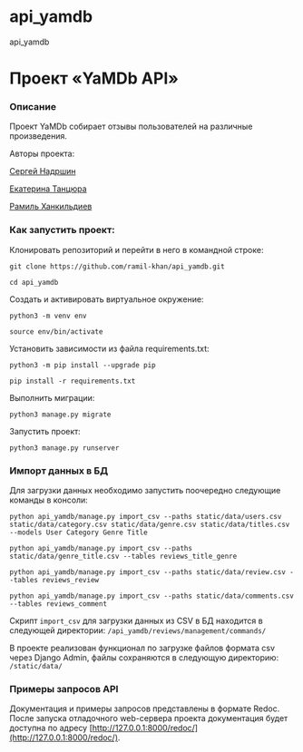 # api_yamdb
api_yamdb


# Проект «YaMDb API»

### Описание

Проект YaMDb собирает отзывы пользователей на различные произведения.

Авторы проекта:

[Сергей Надршин](https://github.com/Kubich13)

[Екатерина Танцюра](https://github.com/tantsiura)

[Рамиль Ханкильдиев](https://github.com/ramil-khan)

### Как запустить проект:

Клонировать репозиторий и перейти в него в командной строке:

```
git clone https://github.com/ramil-khan/api_yamdb.git
```

```
cd api_yamdb
```

Cоздать и активировать виртуальное окружение:

```
python3 -m venv env
```

```
source env/bin/activate
```

Установить зависимости из файла requirements.txt:

```
python3 -m pip install --upgrade pip
```

```
pip install -r requirements.txt
```

Выполнить миграции:

```
python3 manage.py migrate
```

Запустить проект:

```
python3 manage.py runserver
```

### Импорт данных в БД
Для загрузки данных необходимо запустить поочередно следующие команды в консоли:

```
python api_yamdb/manage.py import_csv --paths static/data/users.csv static/data/category.csv static/data/genre.csv static/data/titles.csv  --models User Category Genre Title

python api_yamdb/manage.py import_csv --paths static/data/genre_title.csv --tables reviews_title_genre

python api_yamdb/manage.py import_csv --paths static/data/review.csv --tables reviews_review

python api_yamdb/manage.py import_csv --paths static/data/comments.csv --tables reviews_comment
```

Скрипт `import_csv` для загрузки данных из CSV в БД находится в следующей директории:
`/api_yamdb/reviews/management/commands/`

В проекте реализован функционал по загрузке файлов формата csv через Django Admin, файлы сохраняются в следующую директорию:
`/static/data/`


### Примеры запросов API

Документация и примеры запросов представлены в формате Redoc.
После запуска отладочного web-сервера проекта документация будет доступна по адресу [http://127.0.0.1:8000/redoc/](http://127.0.0.1:8000/redoc/).